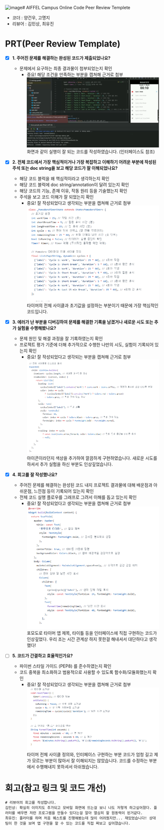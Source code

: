 ![image](https://github.com/user-attachments/assets/9af359c4-539a-48cc-94fa-6a904df8b3bb)# AIFFEL Campus Online Code Peer Review Templete
- 코더 : 양건우, 고명지
- 리뷰어 : 김민상, 최유진


# PRT(Peer Review Template)
- [x]  **1. 주어진 문제를 해결하는 완성된 코드가 제출되었나요?**
    - 문제에서 요구하는 최종 결과물이 첨부되었는지 확인
        - 중요! 해당 조건을 만족하는 부분을 캡쳐해 근거로 첨부
    ![Alt text](./1.Png)
    화면과 같이 실행이 잘 되는 코드를 작성하였습니다. (인터페이스도 참조)

- [x]  **2. 전체 코드에서 가장 핵심적이거나 가장 복잡하고 이해하기 어려운 부분에 작성된 
주석 또는 doc string을 보고 해당 코드가 잘 이해되었나요?**
    - 해당 코드 블럭을 왜 핵심적이라고 생각하는지 확인
    - 해당 코드 블럭에 doc string/annotation이 달려 있는지 확인
    - 해당 코드의 기능, 존재 이유, 작동 원리 등을 기술했는지 확인
    - 주석을 보고 코드 이해가 잘 되었는지 확인
        - 중요! 잘 작성되었다고 생각되는 부분을 캡쳐해 근거로 첨부
    ![Alt text](./2.Png)
    타이머의 전체 사이클과 초기값을 설정하는 부분이기 때문에 가장 핵심적인 코드입니다.



- [x]  **3. 에러가 난 부분을 디버깅하여 문제를 해결한 기록을 남겼거나
새로운 시도 또는 추가 실험을 수행해봤나요?**
    - 문제 원인 및 해결 과정을 잘 기록하였는지 확인
    - 프로젝트 평가 기준에 더해 추가적으로 수행한 나만의 시도, 
    실험이 기록되어 있는지 확인
        - 중요! 잘 작성되었다고 생각되는 부분을 캡쳐해 근거로 첨부
     ![Alt text](./3.Png)
    아이콘이라던지 색상을 추가하여 깔끔하게 구현하였습니다. 새로운 시도를 하셔서 추가 실험을 하신 부분도 인상깊었습니다.

- [x]  **4. 회고를 잘 작성했나요?**
    - 주어진 문제를 해결하는 완성된 코드 내지 프로젝트 결과물에 대해
    배운점과 아쉬운점, 느낀점 등이 기록되어 있는지 확인
    - 전체 코드 실행 플로우를 그래프로 그려서 이해를 돕고 있는지 확인
        - 중요! 잘 작성되었다고 생각되는 부분을 캡쳐해 근거로 첨부
        ![Alt text](./4.Png)
        포모도로 타이머 앱 제목, 타이틀 등을 인터페이스에 직접 구현하는 코드가 인상깊었다. 우리 조는 시간 관계상 하지 못한걸 해내셔서 대단하다고 생각했다!

- [ ]  **5. 코드가 간결하고 효율적인가요?**
    - 파이썬 스타일 가이드 (PEP8) 를 준수하였는지 확인
    - 코드 중복을 최소화하고 범용적으로 사용할 수 있도록 함수화/모듈화했는지 확인
        - 중요! 잘 작성되었다고 생각되는 부분을 캡쳐해 근거로 첨부
        ![Alt text](./5.Png)
        타이머 전체 사이클 정의와, 인터페이스 구현하는 부분 코드가 엄청 길고 제가 모르는 부분이 많아서 잘 이해되지는 않았습니다.
        코드를 수정하는 부분에서 수행해내지 못하셔서 아쉬웠습니다.

# 회고(참고 링크 및 코드 개선)
```
# 리뷰어의 회고를 작성합니다.
김민상: 확실히 이미지도 추가되고 모바일 화면에 뜨는걸 보니 나도 저렇게 하고싶어졌다. 플러터를 배우면 저런 프로그렘을 만들수 있다는걸 알아 열심히 할 원동력이 된거같다.
최유진: 플러터를 하며 처음 퀘스트를 진행해봤는데 많이 어려웠지만... 재밌었습니다! 상대 팀이 한 것을 보며 앱 구현을 할 수 있는 코드를 직접 짜보고 싶어졌습니다. 
```

